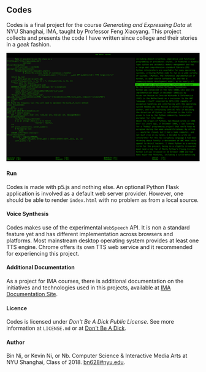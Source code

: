 ## Codes

Codes is a final project for the course *Generating and Expressing Data* at NYU Shanghai, IMA, taught by Professor Feng Xiaoyang. This project collects and presents the code I have written since college and their stories in a *geek* fashion.

![A demo snapshot.](https://github.com/NbKevin/Codes/blob/master/static/resources/sample.png)

#### Run
Codes is made with p5.js and nothing else. An optional Python Flask application is involved as a default web server provider. However, one should be able to render `index.html` with no problem as from a local source.

#### Voice Synthesis
Codes makes use of the experimental `WebSpeech` API. It is non a standard feature yet and has different implementation across browsers and platforms. Most mainstream desktop operating system provides at least one TTS engine. Chrome offers its own TTS web service and it recommended for experiencing this project.

#### Additional Documentation
As a project for IMA courses, there is additional documentation on the initiatives and technologies used in this projects, available at [IMA Documentation Site](http://ima.nyu.sh/documentation/2016/12/17/the-final-project-one-two-three-four-kevin-ni-nb/).

#### Licence
Codes is licensed under *Don't Be A Dick Public License*. See more information at `LICENSE.md` or at [Don't Be A Dick](http://www.dbad-license.org).

#### Author
Bin Ni, or Kevin Ni, or Nb. Computer Science & Interactive Media Arts at NYU Shanghai, Class of 2018. [bn628#nyu.edu](mailto://bn628@nyu.edu).
